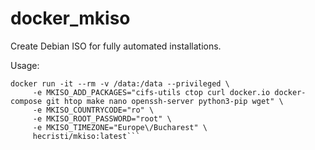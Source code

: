 # docker_mkiso

Create Debian ISO for fully automated installations.

Usage:
```
docker run -it --rm -v /data:/data --privileged \
     -e MKISO_ADD_PACKAGES="cifs-utils ctop curl docker.io docker-compose git htop make nano openssh-server python3-pip wget" \
     -e MKISO_COUNTRYCODE="ro" \
     -e MKISO_ROOT_PASSWORD="root" \
     -e MKISO_TIMEZONE="Europe\/Bucharest" \
     hecristi/mkiso:latest```
